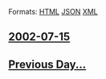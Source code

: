 
Formats: [HTML](2002/07/15/index.html)  [JSON](2002/07/15/index.json)  [XML](2002/07/15/index.xml)  

## [2002-07-15](/news/2002/07/15/index.md)

## [Previous Day...](/news/2002/07/14/index.md)

